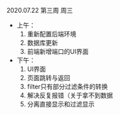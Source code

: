 2020.07.22 第三周 周三

+ 上午：
  1. 重新配置后端环境
  2. 数据库更新
  3. 前端新增端口的UI界面
+ 下午：
  1. UI界面
  2. 页面跳转与返回
  3. filter只有部分过滤条件的转换
  4. 解决反复报错（关于拿不到数据
  5. 分离直接显示和过滤显示